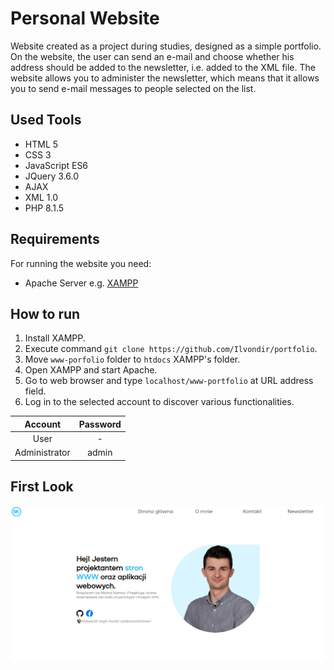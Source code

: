 # Personal Website
Website created as a project during studies, designed as a simple portfolio. On the website, the user can send an e-mail and choose whether his address should be added to the newsletter, i.e. added to the XML file. The website allows you to administer the newsletter, which means that it allows you to send e-mail messages to people selected on the list.

## Used Tools
- HTML 5
- CSS 3
- JavaScript ES6
- JQuery 3.6.0
- AJAX
- XML 1.0
- PHP 8.1.5

## Requirements

For running the website you need:

- Apache Server e.g. [XAMPP](https://www.apachefriends.org/pl/index.html)

## How to run

1. Install XAMPP.
2. Execute command `git clone https://github.com/Ilvondir/portfolio`.
3. Move `www-porfolio` folder to `htdocs` XAMPP's folder.
4. Open XAMPP and start Apache.
5. Go to web browser and type `localhost/www-portfolio` at URL address field.
6. Log in to the selected account to discover various functionalities.

| Account       	| Password 	|
|:---------------:|:---------:|
|   User  	      |   -   	  | 
| Administrator 	|  admin  	|

## First Look

![firstlook](img/firstlook.png?raw=true)
